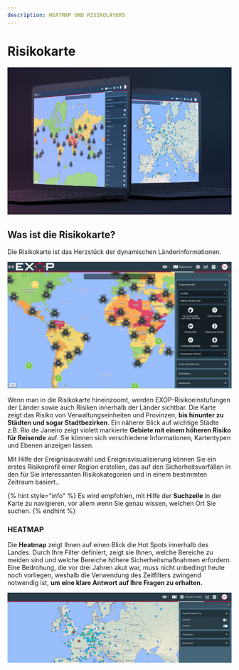 ```yaml
---
description: HEATMAP UND RISIKOLAYERS
---
```


# Risikokarte

![](../.gitbook/assets/heatmapscreen.png)

## Was ist die Risikokarte?

Die Risikokarte ist das Herzstück der dynamischen Länderinformationen.

![](../.gitbook/assets/riskmap%20%281%29.jpg)

Wenn man in die Risikokarte hineinzoomt, werden EXOP-Risikoeinstufungen der Länder sowie auch Risiken innerhalb der Länder sichtbar. Die Karte zeigt das Risiko von Verwaltungseinheiten und Provinzen, **bis hinunter zu Städten und sogar Stadtbezirken**. Ein näherer Blick auf wichtige Städte z.B. Rio de Janeiro zeigt violett markierte **Gebiete mit einem höheren Risiko für Reisende** auf. Sie können sich verschiedene Informationen, Kartentypen und Ebenen anzeigen lassen. 

Mit Hilfe der Ereignisauswahl und Ereignisvisualisierung können Sie ein erstes Risikoprofil einer Region erstellen, das auf den Sicherheitsvorfällen in den für Sie interessanten Risikokategorien und in einem bestimmten Zeitraum basiert.. 

{% hint style="info" %}
Es wird empfohlen, mit Hilfe der **Suchzeile** in der Karte zu navigieren, vor allem wenn Sie genau wissen, welchen Ort Sie suchen.
{% endhint %}

### HEATMAP

Die **Heatmap** zeigt Ihnen auf einen Blick die Hot Spots innerhalb des Landes. Durch Ihre Filter definiert, zeigt sie Ihnen, welche Bereiche zu meiden sind und welche Bereiche höhere Sicherheitsmaßnahmen erfordern. Eine Bedrohung, die vor drei Jahren akut war, muss nicht unbedingt heute noch vorliegen, weshalb die Verwendung des Zeitfilters zwingend notwendig ist, **um eine klare Antwort auf Ihre Fragen zu erhalten.**

![Heatmap der Vorf&#xE4;lle](../.gitbook/assets/heatmap.jpg)

